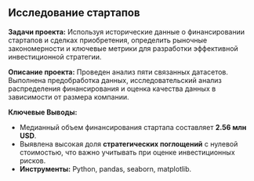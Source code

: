 ## Исследование стартапов 

**Задачи проекта:** Используя исторические данные о финансировании стартапов и сделках приобретения, определить рыночные закономерности и ключевые метрики для разработки эффективной инвестиционной стратегии.

**Описание проекта:** Проведен анализ пяти связанных датасетов. Выполнена предобработка данных, исследовательский анализ распределения финансирования и оценка качества данных в зависимости от размера компании.

**Ключевые Выводы:**
* Медианный объем финансирования стартапа составляет **2.56 млн USD**.
* Выявлена высокая доля **стратегических поглощений** с нулевой стоимостью, что важно учитывать при оценке инвестиционных рисков.
* **Инструменты:** Python, pandas, seaborn, matplotlib.
